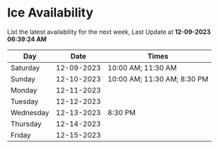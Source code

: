 # Ice Availability

List the latest availability for the next week, Last Update at **12-09-2023 06:39:24 AM**

| Day         | Date        | Times       |
| ----------- | ----------- | ----------- |
|Saturday|12-09-2023|10:00 AM; 11:30 AM|
|Sunday|12-10-2023|10:00 AM; 11:30 AM; 8:30 PM|
|Monday|12-11-2023||
|Tuesday|12-12-2023||
|Wednesday|12-13-2023|8:30 PM|
|Thursday|12-14-2023||
|Friday|12-15-2023||
